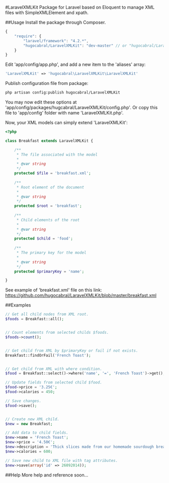 #LaravelXMLKit
Package for Laravel based on Eloquent to manage XML files with SimpleXMLElement and xpath.

##Usage
Install the package through Composer.

```js
{
    "require": {
        "laravel/framework": "4.2.*",
        "hugocabral/LaravelXMLKit": "dev-master" // or "hugocabral/LaravelXMLKit": "1.0.*"
    }
}
```


Edit 'app/config/app.php', and add a new item to the 'aliases' array:

```php
'LaravelXMLKit' => 'hugocabral\LaravelXMLKit\LaravelXMLKit'
```


Publish configuration file from package:

```bash
php artisan config:publish hugocabral/LaravelXMLKit
```

You may now edit these options at 'app/config/packages/hugcabral/LaravelXMLKit/config.php'. Or copy this file to 'app/config' folder with name 'LaravelXMLKit.php'.


Now, your XML models can simply extend 'LaravelXMLKit':

```php
<?php

class Breakfast extends LaravelXMLKit {

    /**
     * The file associated with the model
     *
     * @var string
     */
    protected $file = 'breakfast.xml';
   
    /**
     * Root element of the document
     *  
     * @var string
     */
    protected $root = 'breakfast';  
 
    /**
     * Child elements of the root
     * 
     * @var string 
     */
    protected $child = 'food';     
 
    /**
     * The primary key for the model
     *
     * @var string
     */
    protected $primaryKey = 'name';

}
```


See example of 'breakfast.xml' file on this link: 
https://github.com/hugocabral/LaravelXMLKit/blob/master/breakfast.xml


##Examples
```php
// Get all child nodes from XML root.
$foods = Breakfast::all();


// Count elements from selected childs $foods.
$foods->count();


// Get child from XML by $primaryKey or fail if not exists.
Breakfast::findOrFail('French Toast');


// Get child from XML with where condition.
$food = Breakfast::select()->where('name', '=', 'French Toast')->get();

// Update fields from selected child $food. 
$food->price = '3.25€';
$food->calories = 450;

// Save changes.
$food->save();


// Create new XML child.
$new = new Breakfast;

// Add data to child fields.
$new->name = 'French Toast';
$new->price = '4.50€';
$new->description = 'Thick slices made from our homemade sourdough bread';
$new->calories = 600;

// Save new child to XML file with tag attributes.
$new->save(array('id' => 26092014));
```

##Help
More help and reference soon...
